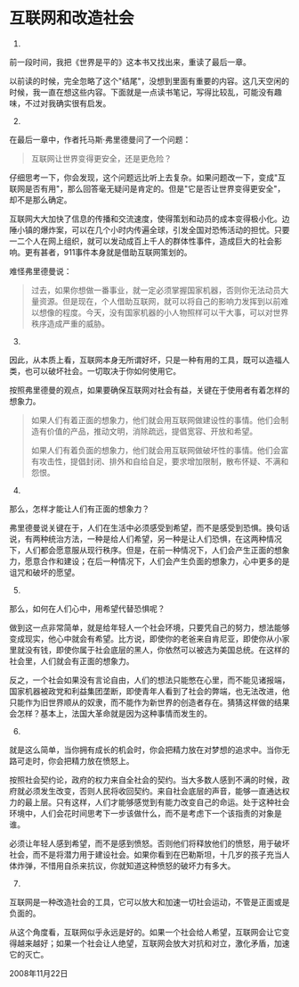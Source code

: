 # 互联网和改造社会

1.

前一段时间，我把《世界是平的》这本书又找出来，重读了最后一章。

以前读的时候，完全忽略了这个"结尾"，没想到里面有重要的内容。这几天空闲的时候，我一直在想这些内容。下面就是一点读书笔记，写得比较乱，可能没有趣味，不过对我确实很有启发。

2.

在最后一章中，作者托马斯·弗里德曼问了一个问题：

> 互联网让世界变得更安全，还是更危险？

仔细思考一下，你会发现，这个问题远比听上去复杂。如果问题改一下，变成"互联网是否有用"，那么回答毫无疑问是肯定的。但是"它是否让世界变得更安全"，却不是那么确定。

互联网大大加快了信息的传播和交流速度，使得策划和动员的成本变得极小化。边陲小镇的爆炸案，可以在几个小时内传遍全球，引发全国对恐怖活动的担忧。只要一二个人在网上组织，就可以发动成百上千人的群体性事件，造成巨大的社会影响。更有甚者，911事件本身就是借助互联网策划的。

难怪弗里德曼说：

> 过去，如果你想做一番事业，就一定必须掌握国家机器，否则你无法动员大量资源。但是现在，个人借助互联网，就可以将自己的影响力发挥到以前难以想像的程度。今天，没有国家机器的小人物照样可以干大事，可以对世界秩序造成严重的威胁。

3.

因此，从本质上看，互联网本身无所谓好坏，只是一种有用的工具，既可以造福人类，也可以破坏社会。一切取决于你如何使用它。

按照弗里德曼的观点，如果要确保互联网对社会有益，关键在于使用者有着怎样的想象力。

> 如果人们有着正面的想象力，他们就会用互联网做建设性的事情。他们会制造有价值的产品，推动文明，消除疏远，提倡宽容、开放和希望。
> 
> 如果人们有着负面的想象力，他们就会用互联网做破坏性的事情。他们会富有攻击性，提倡封闭、排外和自给自足，要求增加限制，散布怀疑、不满和怨恨。

4.

那么，怎样才能让人们有正面的想象力？

弗里德曼说关键在于，人们在生活中必须感受到希望，而不是感受到恐惧。换句话说，有两种统治方法，一种是给人们希望，另一种是让人们恐惧，在这两种情况下，人们都会愿意服从现行秩序。但是，在前一种情况下，人们会产生正面的想象力，愿意合作和建设；在后一种情况下，人们会产生负面的想象力，心中更多的是诅咒和破坏的愿望。

5.

那么，如何在人们心中，用希望代替恐惧呢？

做到这一点非常简单，就是给年轻人一个社会环境，只要凭自己的努力，想法能够变成现实，他心中就会有希望。比方说，即使你的老爸来自肯尼亚，即使你从小家里就没有钱，即使你属于社会底层的黑人，你依然可以被选为美国总统。在这样的社会里，人们就会有正面的想象力。

反之，一个社会如果没有言论自由，人们的想法只能憋在心里，而不能见诸报端，国家机器被政党和利益集团垄断，即使青年人看到了社会的弊端，也无法改进，他只能作为旧世界顺从的奴隶，而不能作为新世界的创造者存在。猜猜这样做的结果会怎样？基本上，法国大革命就是因为这种事情而发生的。

6.

就是这么简单，当你拥有成长的机会时，你会把精力放在对梦想的追求中。当你无路可走时，你会把精力放在愤怒上。

按照社会契约论，政府的权力来自全社会的契约。当大多数人感到不满的时候，政府就必须发生改变，否则人民将收回契约。来自社会底层的声音，能够一直通达权力的最上层。只有这样，人们才能够感觉到有能力改变自己的命运。处于这种社会环境中，人们会花时间思考下一步该做什么，而不是考虑下一个该指责的对象是谁。

必须让年轻人感到希望，而不是感到愤怒。否则他们将释放他们的愤怒，用于破坏社会，而不是将潜力用于建设社会。如果你看到在巴勒斯坦，十几岁的孩子充当人体炸弹，不惜用自杀来抗议，你就知道这种愤怒的破坏力有多大。

7.

互联网是一种改造社会的工具，它可以放大和加速一切社会运动，不管是正面或是负面的。

从这个角度看，互联网似乎永远是好的。如果一个社会给人希望，互联网会让它变得越来越好；如果一个社会让人绝望，互联网会放大对抗和对立，激化矛盾，加速它的灭亡。

2008年11月22日
